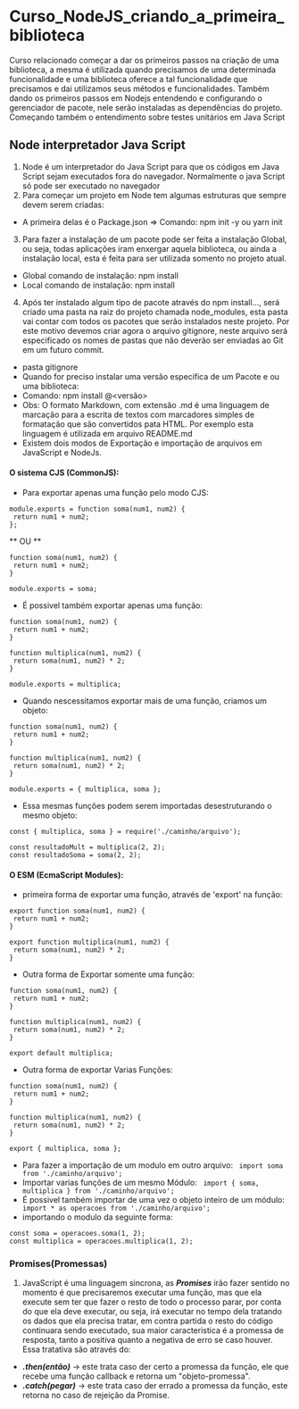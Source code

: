 # Curso_NodeJS_criando_a_primeira_biblioteca
Curso relacionado começar a dar os primeiros passos na criação de uma biblioteca, a mesma é utilizada quando precisamos de uma determinada funcionalidade e uma biblioteca oferece a tal funcionalidade que precisamos e dai utilizamos seus métodos e funcionalidades. Também dando os primeiros passos em Nodejs entendendo e configurando o gerenciador de pacote, nele serão instaladas as dependências do projeto. Começando também o entendimento sobre testes unitários em Java Script 
## Node interpretador Java Script
1. Node é um interpretador do Java Script para que os códigos em Java Script sejam executados fora do navegador.
Normalmente o java Script só pode ser executado no navegador
2. Para começar um projeto em Node tem algumas estruturas que sempre devem serem criadas: 
* A primeira delas é o Package.json 
=> Comando: npm init -y ou yarn init
3. Para fazer a instalação de um pacote pode ser feita a instalação Global, ou seja, todas aplicações iram enxergar aquela biblioteca, ou ainda a instalação local, esta
é feita para ser utilizada somento no projeto atual.
* Global comando de instalação: npm install <nome do pacote>
* Local comando de instalação: npm install <nomde do pacote>
4. Após ter instalado algum tipo de pacote através do npm install..., será criado uma pasta na raiz do projeto chamada node_modules, esta pasta vai contar com todos os pacotes que
serão instalados neste projeto. Por este motivo devemos criar agora o arquivo gitignore, neste arquivo será especificado os nomes de pastas que não deverão ser enviadas ao Git 
em um futuro commit.
* pasta gitignore
* Quando for preciso instalar uma versão especifica de um Pacote e ou uma biblioteca: 
* Comando: npm install <nome do pacote>@<versão> 
* Obs: O formato Markdown, com extensão .md é uma linguagem de marcação para a escrita de textos com marcadores simples de formatação que são convertidos pata HTML.
Por exemplo esta linguagem é utilizada em arquivo README.md
* Existem dois modos de Exportação e importação de arquivos em JavaScript e NodeJs.
#### O sistema CJS (CommonJS):
* Para exportar apenas uma função pelo modo CJS:
```
module.exports = function soma(num1, num2) {
 return num1 + num2;
};
```
** OU **
```
function soma(num1, num2) {
 return num1 + num2;
}

module.exports = soma;
```
* É possivel também exportar apenas uma função:
```
function soma(num1, num2) {
 return num1 + num2;
}

function multiplica(num1, num2) {
 return soma(num1, num2) * 2;
}

module.exports = multiplica;
```
* Quando nescessitamos exportar mais de uma função, criamos um objeto:
```
function soma(num1, num2) {
 return num1 + num2;
}

function multiplica(num1, num2) {
 return soma(num1, num2) * 2;
}

module.exports = { multiplica, soma };
```
* Essa mesmas funções podem serem importadas desestruturando o mesmo objeto:
```
const { multiplica, soma } = require('./caminho/arquivo');

const resultadoMult = multiplica(2, 2);
const resultadoSoma = soma(2, 2);
```

#### O ESM (EcmaScript Modules):
* primeira forma de exportar uma função, através de 'export' na função:
``` 
export function soma(num1, num2) {
 return num1 + num2;
}

export function multiplica(num1, num2) {
 return soma(num1, num2) * 2;
}
```
* Outra forma de Exportar somente uma função:
```
function soma(num1, num2) {
 return num1 + num2;
}

function multiplica(num1, num2) {
 return soma(num1, num2) * 2;
}

export default multiplica;
```
* Outra forma de exportar Varias Funções:
```
function soma(num1, num2) {
 return num1 + num2;
}

function multiplica(num1, num2) {
 return soma(num1, num2) * 2;
}

export { multiplica, soma };
```
* Para fazer a importação de um modulo em outro arquivo:
` import soma from './caminho/arquivo';`
* Importar varias funções de um mesmo Módulo:
` import { soma, multiplica } from './caminho/arquivo';`
* É possivel também importar de uma vez o objeto inteiro de um módulo:
` import * as operacoes from './caminho/arquivo';`
* importando o modulo da seguinte forma:
```
const soma = operacoes.soma(1, 2);
const multiplica = operacoes.multiplica(1, 2);
```
### Promises(Promessas)
 1. JavaScript é uma linguagem sincrona, as ***Promises*** irão fazer sentido no momento é que precisaremos executar uma função, mas que ela execute sem ter que fazer o resto de todo o processo parar, por conta do que ela deve executar, ou seja, irá executar no tempo dela tratando os dados que ela precisa tratar, em contra partida o resto do código continuara sendo executado, sua maior caracteristica é a promessa de resposta, tanto a positiva quanto a negativa de erro se caso houver. Essa tratativa são através do:
 * ***.then(então)*** -> este trata caso der certo a promessa da função, ele que recebe uma função callback e retorna um "objeto-promessa".
 * ***.catch(pegar)*** -> este trata caso der errado a promessa da função, este retorna no caso de rejeição da Promise.
